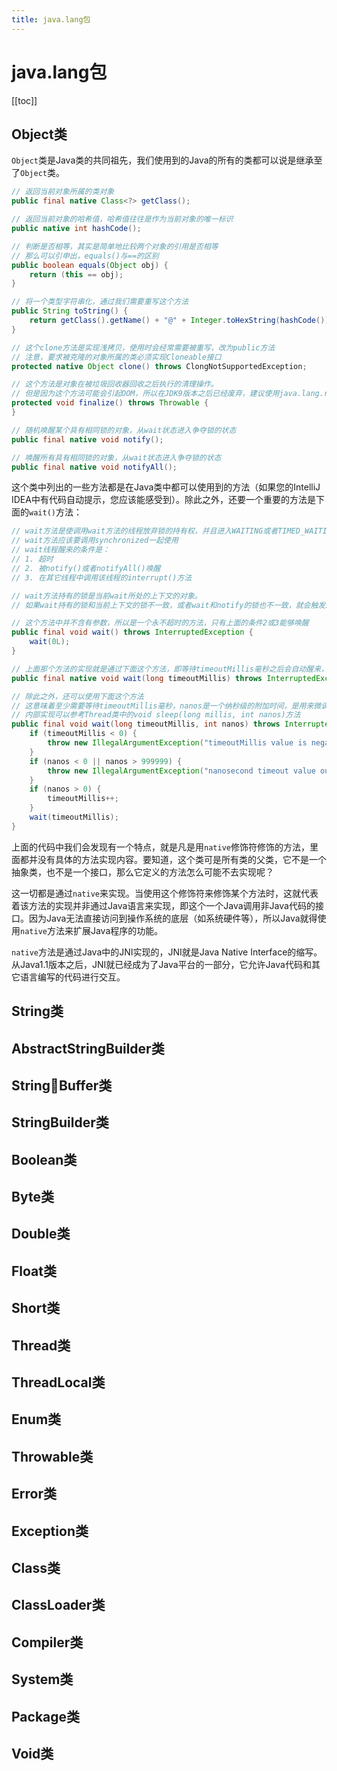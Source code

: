 ```yaml
---
title: java.lang包
---
```


# java.lang包

[[toc]]

## Object类

`Object`类是Java类的共同祖先，我们使用到的Java的所有的类都可以说是继承至了`Object`类。

```java
// 返回当前对象所属的类对象
public final native Class<?> getClass();

// 返回当前对象的哈希值，哈希值往往是作为当前对象的唯一标识
public native int hashCode();

// 判断是否相等，其实是简单地比较两个对象的引用是否相等
// 那么可以引申出，equals()与==的区别
public boolean equals(Object obj) {
    return (this == obj);
}

// 将一个类型字符串化，通过我们需要重写这个方法
public String toString() {
    return getClass().getName() + "@" + Integer.toHexString(hashCode());
}

// 这个clone方法是实现浅拷贝，使用时会经常需要被重写，改为public方法
// 注意，要求被克隆的对象所属的类必须实现Cloneable接口
protected native Object clone() throws ClongNotSupportedException;

// 这个方法是对象在被垃圾回收器回收之后执行的清理操作。
// 但是因为这个方法可能会引起OOM，所以在JDK9版本之后已经废弃，建议使用java.lang.ref.Cleaner来代替
protected void finalize() throws Throwable {
}

// 随机唤醒某个具有相同锁的对象，从wait状态进入争夺锁的状态
public final native void notify();

// 唤醒所有具有相同锁的对象，从wait状态进入争夺锁的状态
public final native void notifyAll();
```

这个类中列出的一些方法都是在Java类中都可以使用到的方法（如果您的IntelliJ IDEA中有代码自动提示，您应该能感受到）。除此之外，还要一个重要的方法是下面的`wait()`方法：

```java
// wait方法是使调用wait方法的线程放弃锁的持有权，并且进入WAITING或者TIMED_WAITING的状态
// wait方法应该要调用synchronized一起使用
// wait线程醒来的条件是：
// 1. 超时
// 2. 被notify()或者notifyAll()唤醒
// 3. 在其它线程中调用该线程的interrupt()方法

// wait方法持有的锁是当前wait所处的上下文的对象。
// 如果wait持有的锁和当前上下文的锁不一致，或者wait和notify的锁也不一致，就会触发InterruptedException

// 这个方法中并不含有参数，所以是一个永不超时的方法，只有上面的条件2或3能够唤醒
public final void wait() throws InterruptedException {
    wait(0L);
}

// 上面那个方法的实现就是通过下面这个方法，即等待timeoutMillis毫秒之后会自动醒来，当然也可以通过上述条件2或3来唤醒
public final native void wait(long timeoutMillis) throws InterruptedException;

// 除此之外，还可以使用下面这个方法
// 这意味着至少需要等待timeoutMillis毫秒，nanos是一个纳秒级的附加时间，是用来微调timeoutMillis参数的（释放锁）
// 内部实现可以参考Thread类中的void sleep(long millis, int nanos)方法
public final void wait(long timeoutMillis, int nanos) throws InterruptedException {
    if (timeoutMillis < 0) {
        throw new IllegalArgumentException("timeoutMillis value is negative");
    }
    if (nanos < 0 || nanos > 999999) {
        throw new IllegalArgumentException("nanosecond timeout value out of range");
    }
    if (nanos > 0) {
        timeoutMillis++;
    }
    wait(timeoutMillis);
}
```

上面的代码中我们会发现有一个特点，就是凡是用`native`修饰符修饰的方法，里面都并没有具体的方法实现内容。要知道，这个类可是所有类的父类，它不是一个抽象类，也不是一个接口，那么它定义的方法怎么可能不去实现呢？

这一切都是通过`native`来实现。当使用这个修饰符来修饰某个方法时，这就代表着该方法的实现并非通过Java语言来实现，即这个一个Java调用非Java代码的接口。因为Java无法直接访问到操作系统的底层（如系统硬件等），所以Java就得使用`native`方法来扩展Java程序的功能。

`native`方法是通过Java中的JNI实现的，JNI就是Java Native Interface的缩写。从Java1.1版本之后，JNI就已经成为了Java平台的一部分，它允许Java代码和其它语言编写的代码进行交互。

## String类

## AbstractStringBuilder类

## StringBuffer类

## StringBuilder类

## Boolean类

## Byte类

## Double类

## Float类

## Short类

## Thread类

## ThreadLocal类

## Enum类

## Throwable类

## Error类

## Exception类

## Class类

## ClassLoader类

## Compiler类

## System类

## Package类

## Void类